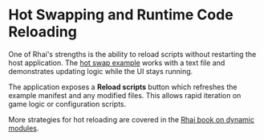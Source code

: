 # Hot Swapping and Runtime Code Reloading

One of Rhai's strengths is the ability to reload scripts without restarting
the host application. The [hot swap example](../examples/hot_swap.rhai) works
with a text file and demonstrates updating logic while the UI stays running.

The application exposes a **Reload scripts** button which refreshes the example
manifest and any modified files. This allows rapid iteration on game logic or
configuration scripts.

More strategies for hot reloading are covered in the
[Rhai book on dynamic modules](https://rhai.rs/book/engine/modules/dynamic.html).

